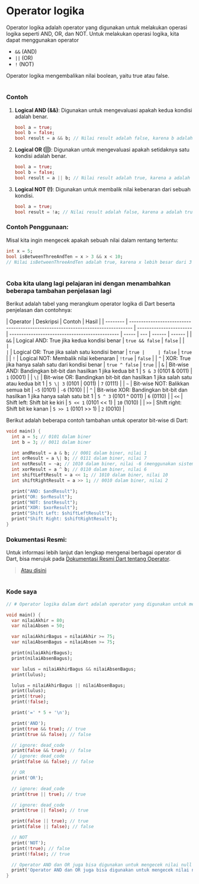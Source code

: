# Operator logika

Operator logika adalah operator yang digunakan untuk melakukan operasi logika seperti AND, OR, dan NOT. Untuk melakukan operasi logika, kita dapat menggunakan operator

- `&&` (AND)
- `||` (OR)
- `!` (NOT)

Operator logika mengembalikan nilai boolean, yaitu true atau false.

#

### Contoh

1. **Logical AND (&&)**:
   Digunakan untuk mengevaluasi apakah kedua kondisi adalah benar.

   ```dart
   bool a = true;
   bool b = false;
   bool result = a && b; // Nilai result adalah false, karena b adalah false
   ```

2. **Logical OR (||)**:
   Digunakan untuk mengevaluasi apakah setidaknya satu kondisi adalah benar.

   ```dart
   bool a = true;
   bool b = false;
   bool result = a || b; // Nilai result adalah true, karena a adalah true
   ```

3. **Logical NOT (!)**:
   Digunakan untuk membalik nilai kebenaran dari sebuah kondisi.
   ```dart
   bool a = true;
   bool result = !a; // Nilai result adalah false, karena a adalah true
   ```

### Contoh Penggunaan:

Misal kita ingin mengecek apakah sebuah nilai dalam rentang tertentu:

```dart
int x = 5;
bool isBetweenThreeAndTen = x > 3 && x < 10;
// Nilai isBetweenThreeAndTen adalah true, karena x lebih besar dari 3 dan kurang dari 10
```

#

### Coba kita ulang lagi pelajaran ini dengan menambahkan beberapa tambahan penjelasan lagi

Berikut adalah tabel yang merangkum operator logika di Dart beserta penjelasan dan contohnya:

| Operator | Deskripsi                                                                       | Contoh                  | Hasil                                          |
| -------- | ------------------------------------------------------------------------------- | ----------------------- | ---------------------------------------------- | ----- | --- | ------ | ------ |
| `&&`     | Logical AND: True jika kedua kondisi benar                                      | `true && false`         | `false`                                        |
| `        |                                                                                 | `                       | Logical OR: True jika salah satu kondisi benar | `true |     | false` | `true` |
| `!`      | Logical NOT: Membalik nilai kebenaran                                           | `!true`                 | `false`                                        |
| `^`      | XOR: True jika hanya salah satu dari kondisi benar                              | `true ^ false`          | `true`                                         |
| `&`      | Bit-wise AND: Bandingkan bit-bit dan hasilkan 1 jika kedua bit 1                | `5 & 3` (0101 & 0011)   | `1` (0001)                                     |
| `\|`     | Bit-wise OR: Bandingkan bit-bit dan hasilkan 1 jika salah satu atau kedua bit 1 | `5 \| 3` (0101 \| 0011) | `7` (0111)                                     |
| `~`      | Bit-wise NOT: Balikkan semua bit                                                | `~5` (0101)             | `-6` (1010)                                    |
| `^`      | Bit-wise XOR: Bandingkan bit-bit dan hasilkan 1 jika hanya salah satu bit 1     | `5 ^ 3` (0101 ^ 0011)   | `6` (0110)                                     |
| `<<`     | Shift left: Shift bit ke kiri                                                   | `5 << 1` (0101 << 1)    | `10` (1010)                                    |
| `>>`     | Shift right: Shift bit ke kanan                                                 | `5 >> 1` (0101 >> 1)    | `2` (0010)                                     |

Berikut adalah beberapa contoh tambahan untuk operator bit-wise di Dart:

```dart
void main() {
  int a = 5; // 0101 dalam biner
  int b = 3; // 0011 dalam biner

  int andResult = a & b; // 0001 dalam biner, nilai 1
  int orResult = a \| b; // 0111 dalam biner, nilai 7
  int notResult = ~a; // 1010 dalam biner, nilai -6 (menggunakan sistem two's complement)
  int xorResult = a ^ b; // 0110 dalam biner, nilai 6
  int shiftLeftResult = a << 1; // 1010 dalam biner, nilai 10
  int shiftRightResult = a >> 1; // 0010 dalam biner, nilai 2

  print("AND: $andResult");
  print("OR: $orResult");
  print("NOT: $notResult");
  print("XOR: $xorResult");
  print("Shift Left: $shiftLeftResult");
  print("Shift Right: $shiftRightResult");
}
```

### Dokumentasi Resmi:

Untuk informasi lebih lanjut dan lengkap mengenai berbagai operator di Dart, bisa merujuk pada [Dokumentasi Resmi Dart tentang Operator](https://dart.dev/language/operators).

> [Atau disini](https://dart.dev/guides/language/language-tour#logical-operators)

#

### Kode saya

```dart
// # Operator logika dalam dart adalah operator yang digunakan untuk melakukan operasi logika seperti AND, OR, dan NOT. Untuk melakukan operasi logika, kita dapat menggunakan operator && (AND), || (OR), dan ! (NOT). Operator logika mengembalikan nilai boolean, yaitu true atau false. Untuk info lebih lanjut tentang operator logika, silahkan kunjungi: https://dart.dev/guides/language/language-tour#logical-operators

void main() {
  var nilaiAkhir = 80;
  var nilaiAbsen = 50;

  var nilaiAkhirBagus = nilaiAkhir >= 75;
  var nilaiAbsenBagus = nilaiAbsen >= 75;

  print(nilaiAkhirBagus);
  print(nilaiAbsenBagus);

  var lulus = nilaiAkhirBagus && nilaiAbsenBagus;
  print(lulus);

  lulus = nilaiAkhirBagus || nilaiAbsenBagus;
  print(lulus);
  print(!true);
  print(!false);

  print('=' * 5 + '\n');

  print('AND');
  print(true && true); // true
  print(true && false); // false

  // ignore: dead_code
  print(false && true); // false
  // ignore: dead_code
  print(false && false); // false

  // OR
  print('OR');

  // ignore: dead_code
  print(true || true); // true

  // ignore: dead_code
  print(true || false); // true

  print(false || true); // true
  print(false || false); // false

  // NOT
  print('NOT');
  print(!true); // false
  print(!false); // true

  // Operator AND dan OR juga bisa digunakan untuk mengecek nilai null
  print('Operator AND dan OR juga bisa digunakan untuk mengecek nilai null');
}
```
